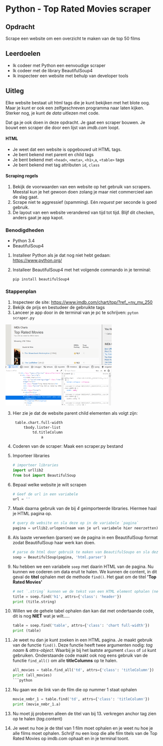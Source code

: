 
# Python - Top Rated Movies scraper

## Opdracht

Scrape een website om een overzicht te maken van de top 50 films

## Leerdoelen

- Ik codeer met Python een eenvoudige scraper
- Ik codeer met de library BeautifulSoup4
- Ik inspecteer een website met behulp van developer tools

## Uitleg

Elke website bestaat uit html tags die je kunt bekijken met het blote oog. Maar je kunt er ook een zelfgeschreven programma naar laten kijken. 
Sterker nog, je kunt de _data_ uitlezen met code. 

Dat ga je ook doen in deze opdracht. Je gaat een scraper bouwen. Je bouwt een scraper die door een lijst van _imdb.com_ loopt. 


#### HTML

- Je weet dat een website is opgebouwd uit HTML tags.
- Je bent bekend met parent en child tags
- Je bent bekend met `<head>`, `<meta>`, `<h1>`,`a`, `<table>`  tags
- Je bent bekend met tag attributen `id`, `class`

#### Scraping regels

1. Bekijk de voorwaarden van een website op het gebruik van scrapers. Meestal kun je het gewoon doen zolang je maar niet commercieel aan de slag gaat.
2. Scrape niet te aggressief (spamming). Eén _request_ per seconde is goed gebruik.
3. De layout van een website verandered van tijd tot tijd. Blijf dit checken, anders gaat je app kapot.

### Benodigdheden

- Python 3.4
- BeautifulSoup4

1. Installeer Python als je dat nog niet hebt gedaan: https://www.python.org/
2. Installeer BeautifulSoup4 met het volgende commando in je terminal: 

   ```
   pip install beautifulSoup4
   ```
### Stappenplan

1. Inspecteer de site: https://www.imdb.com/chart/top/?ref_=nv_mv_250
2. Bekijk de prijs en bestudeer de gebruikte tags
3. Lanceer je app door in de terminal van je pc te schrijven: `pyton scraper.py`

<img src="scraping2.png" width="350">

3. Hier zie je dat de website parent child elementen als volgt zijn:

   ```
    table.chart.full-width
        tbody.lister-list
            td.titleColumn
                a
    ```
4. Coderen van de scraper: Maak een scraper.py bestand

5. Importeer libraries

    ```python
    # importeer libraries
    import urllib2
    from bs4 import BeautifulSoup
    ```

6. Bepaal welke website je wilt scrapen

    ```python
    # Geef de url in een variabele
    url = ''
    ```

7. Maak daarna gebruik van de bij _4_ geimporteerde libraries. Hiermee haal je HTML pagina op.

    ```python
    # query de website en sla deze op in de variabele `pagina`
    pagina = urllib2.urlopen(naam van je url variabele hier neerzetten)
    ```

8. Als laaste verwerken (parsen) we de pagina in een BeautifulSoup format zodat BeautifulSoup haar werk kan doen.

    ```python
    # parse de html door gebruik te maken van BeautifulSoupo en sla deze op in `soep`
    soep = BeautifulSoup(pagina, 'html.parser')
    ```

9. Nu hebben we een variabele `soep` met daarin HTML van de pagina. Nu kunnen we coderen om data eruit te halen. We kunnen de content, in dit geval de __titel__ ophalen met de methode `find()`. Het gaat om de titel __'Top Rated Movies'__

    ```python
    # met `.string` kunnen we de tekst van een HTML element ophalen (net als innerHTML)
    title = soep.find('h1', attrs={'class': 'header'})
    print (title.string)
    ```

10. Willen we de gehele tabel ophalen dan kan dat met ondertaande code, dit is nog __NIET__ wat je wilt.....

    ```python
    table = soep.find('table', attrs={'class': 'chart full-width'})
    print (table)
    ```

11. Je weet nu dan je kunt zoeken in een HTML pagina. Je maakt gebruik van de functie `find()`. Deze functie heeft twee argumenten nodig: _tag naam_ & _attrs-object_. Waarbij je bij het laatste argument `class` of `id` kunt gebruiken. Onderstaande code maakt ook nog eens gebruik van de functie `find_all()` om alle __titleColumns__ op te halen.
    ```python
    all_movies = table.find_all('td', attrs={'class': 'titleColumn'})
    print (all_movies)
    ```python

12. Nu gaan we de link van de film die op nummer 1 staat ophalen  

    ```python
    movie_nmbr_1 = table.find('td', attrs={'class': 'titleColumn'})
    print (movie_nmbr_1.a)
    ```
13. Nu moet jij proberen alleen de titel van bij 13. verkregen anchor tag zien op te halen (_tag_.content)

14. Je weet nu hoe je de titel van 1 film moet ophalen en je weet nu hoe je alle films moet ophalen. Schrijf nu een loop die alle film titels van de Top Rated Movies op imdb.com ophaalt en in je terminal toont.

